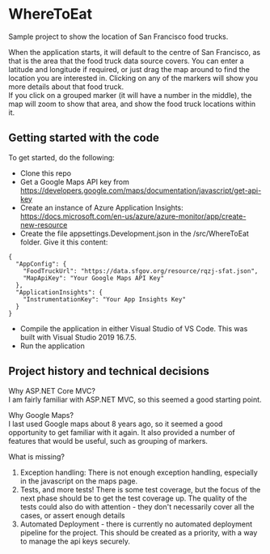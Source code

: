 # WhereToEat
Sample project to show the location of San Francisco food trucks.
<p>When the application starts, it will default to the centre of San Francisco, as that is the area that the food truck data source covers. You can enter a latitude and longitude if required, or just drag the map around to find the location you are interested in.
Clicking on any of the markers will show you more details about that food truck.
<br/>If you click on a grouped marker (it will have a number in the middle), the map will zoom to show that area, and show the food truck locations within it.
</p>

## Getting started with the code
To get started, do the following:
- Clone this repo
- Get a Google Maps API key from https://developers.google.com/maps/documentation/javascript/get-api-key
- Create an instance of Azure Application Insights: https://docs.microsoft.com/en-us/azure/azure-monitor/app/create-new-resource
- Create the file appsettings.Development.json in the /src/WhereToEat folder. Give it this content:
```
{
  "AppConfig": {
    "FoodTruckUrl": "https://data.sfgov.org/resource/rqzj-sfat.json",
    "MapApiKey": "Your Google Maps API Key"
  },
  "ApplicationInsights": {
    "InstrumentationKey": "Your App Insights Key"
  }
}

```
- Compile the application in either Visual Studio of VS Code. This was built with Visual Studio 2019 16.7.5.
- Run the application

## Project history and technical decisions

Why ASP.NET Core MVC?
<br/>
I am fairly familiar with ASP.NET MVC, so this seemed a good starting point. 

Why Google Maps?
<br/>
I last used Google maps about 8 years ago, so it seemed a good opportunity to get familiar with it again. It also provided a number of features that would be useful, such as grouping of markers.

What is missing?
<br/>
1. Exception handling: There is not enough exception handling, especially in the javascript on the maps page. 
1. Tests, and more tests! There is some test coverage, but the focus of the next phase should be to get the test coverage up. The quality of the tests could also do with attention - they don't necessarily cover all the cases, or assert enough details
1. Automated Deployment - there is currently no automated deployment pipeline for the project. This should be created as a priority, with a way to manage the api keys securely. 
